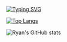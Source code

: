 [![Typing SVG](https://readme-typing-svg.demolab.com?font=Times+New+Roman&size=20&duration=3000&pause=400&color=31AAF7&width=437&lines=Hi+there...;My+name+is+Ryan+Henrique%2C;and+I'm+a+Brazilian+back-end+developer)](https://git.io/typing-svg)

[![Top Langs](https://github-readme-stats.vercel.app/api/top-langs/?username=RyanHSA2001&layout=compact&theme=radical)](https://github.com/RyanHSA2001/github-readme-stats)

![Ryan's GitHub stats](https://github-readme-stats.vercel.app/api?username=RyanHSA2001&show_icons=true&theme=radical)


